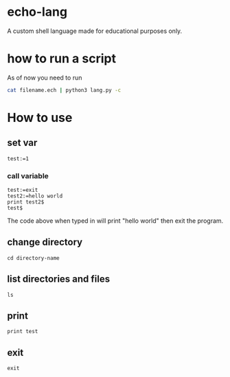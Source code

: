 # echo-lang
A custom shell language made for educational purposes only.
# how to run a script
As of now you need to run
```bash
cat filename.ech | python3 lang.py -c
```
# How to use
## set var
```
test:=1
```
### call variable
```
test:=exit
test2:=hello world
print test2$
test$
```
The code above when typed in will print "hello world" then exit the program.
## change directory
```
cd directory-name
```
## list directories and files
```
ls
```
## print
```
print test
```
## exit
```
exit
```
